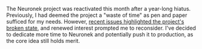 The Neuronek project was reactivated this month after a year-long hiatus. Previously, I had deemed the project a \"waste of time\" as pen and paper sufficed for my needs. However, [recent issues highlighted the project's broken state](https://github.com/keinsell/neuronek/issues/406), and renewed interest prompted me to reconsider. I've decided to dedicate more time to Neuronek and potentially push it to production, as the core idea still holds merit. 
